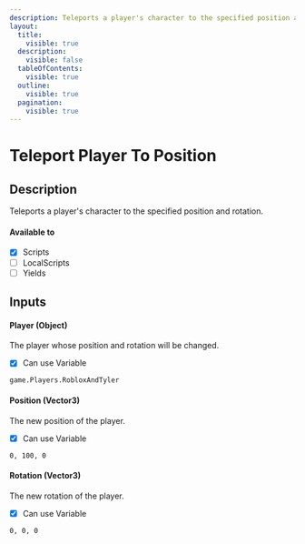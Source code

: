 ```yaml
---
description: Teleports a player's character to the specified position and rotation.
layout:
  title:
    visible: true
  description:
    visible: false
  tableOfContents:
    visible: true
  outline:
    visible: true
  pagination:
    visible: true
---
```


# Teleport Player To Position

## Description

Teleports a player's character to the specified position and rotation.

#### Available to

* [x] Scripts
* [ ] LocalScripts
* [ ] Yields

## Inputs

#### Player (Object)

The player whose position and rotation will be changed.

* [x] Can use Variable

```
game.Players.RobloxAndTyler
```

#### Position (Vector3)

The new position of the player.

* [x] Can use Variable

```
0, 100, 0
```

#### Rotation (Vector3)

The new rotation of the player.

* [x] Can use Variable

```
0, 0, 0
```
